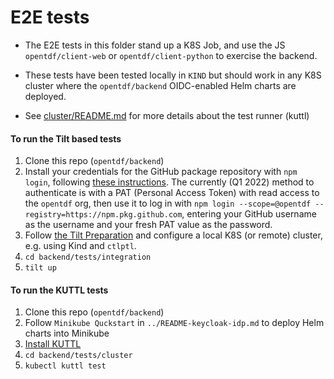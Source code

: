 # E2E tests

- The E2E tests in this folder stand up a K8S Job, and use the JS `opentdf/client-web` or `opentdf/client-python` to exercise the backend.

- These tests have been tested locally in `KIND` but should work in any K8S cluster where the `opentdf/backend` OIDC-enabled Helm charts are deployed.

- See [cluster/README.md](./cluster/README.md) for more details about the test runner (kuttl)

#### To run the Tilt based tests

1. Clone this repo (`opentdf/backend`)
1. Install your credentials for the GitHub package repository with `npm login`, following [these instructions](https://docs.github.com/en/packages/working-with-a-github-packages-registry/working-with-the-npm-registry#authenticating-with-a-personal-access-token). The currently (Q1 2022) method to authenticate is with a PAT (Personal Access Token) with read access to the `opentdf` org, then use it to log in with `npm login --scope=@opentdf --registry=https://npm.pkg.github.com`, entering your GitHub username as the username and your fresh PAT value as the password.
1. Follow [the Tilt Preparation](https://docs.tilt.dev/tutorial/1-prerequisites.html) and configure a local K8S (or remote) cluster, e.g. using Kind and `ctlptl`.
1. `cd backend/tests/integration`
1. `tilt up`

#### To run the KUTTL tests

1. Clone this repo (`opentdf/backend`)
1. Follow `Minikube Quckstart` in `../README-keycloak-idp.md` to deploy Helm charts into Minikube
1. [Install KUTTL](https://kuttl.dev/docs/cli.html)
1. `cd backend/tests/cluster`
1. `kubectl kuttl test`
